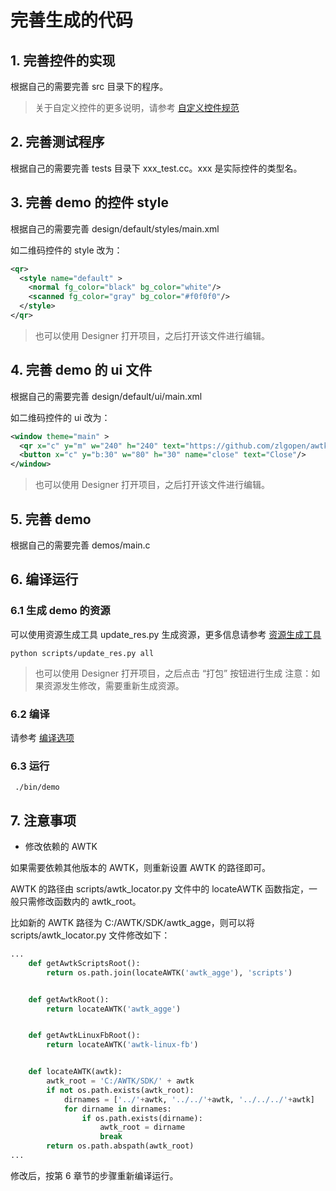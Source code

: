 
# 完善生成的代码

## 1. 完善控件的实现

根据自己的需要完善 src 目录下的程序。

> 关于自定义控件的更多说明，请参考 [自定义控件规范](https://github.com/zlgopen/awtk/blob/master/docs/custom_widget_rules.md)

## 2. 完善测试程序

根据自己的需要完善 tests 目录下 xxx_test.cc。xxx 是实际控件的类型名。

## 3. 完善 demo 的控件 style

根据自己的需要完善 design/default/styles/main.xml

如二维码控件的 style 改为：

```xml
<qr>
  <style name="default" >
    <normal fg_color="black" bg_color="white"/>
    <scanned fg_color="gray" bg_color="#f0f0f0"/>
  </style>
</qr>
```
> 也可以使用 Designer 打开项目，之后打开该文件进行编辑。

## 4. 完善 demo 的 ui 文件

根据自己的需要完善 design/default/ui/main.xml

如二维码控件的 ui 改为：

```xml
<window theme="main" >
  <qr x="c" y="m" w="240" h="240" text="https://github.com/zlgopen/awtk" />
  <button x="c" y="b:30" w="80" h="30" name="close" text="Close"/>
</window>
```
> 也可以使用 Designer 打开项目，之后打开该文件进行编辑。

## 5. 完善 demo

根据自己的需要完善 demos/main.c

## 6. 编译运行

### 6.1 生成 demo 的资源

可以使用资源生成工具 update_res.py 生成资源，更多信息请参考 [资源生成工具](../template/scripts/README.md)

```
python scripts/update_res.py all
```
> 也可以使用 Designer 打开项目，之后点击 “打包” 按钮进行生成
> 注意：如果资源发生修改，需要重新生成资源。


### 6.2 编译

请参考 [编译选项](build_options.md)


### 6.3 运行

```
 ./bin/demo
```

## 7. 注意事项

* 修改依赖的 AWTK

如果需要依赖其他版本的 AWTK，则重新设置 AWTK 的路径即可。

AWTK 的路径由 scripts/awtk_locator.py 文件中的 locateAWTK 函数指定，一般只需修改函数内的 awtk_root。

比如新的 AWTK 路径为 C:/AWTK/SDK/awtk_agge，则可以将  scripts/awtk_locator.py 文件修改如下：

```python
...
    def getAwtkScriptsRoot():
        return os.path.join(locateAWTK('awtk_agge'), 'scripts')


    def getAwtkRoot():
        return locateAWTK('awtk_agge')


    def getAwtkLinuxFbRoot():
        return locateAWTK('awtk-linux-fb')


    def locateAWTK(awtk):
        awtk_root = 'C:/AWTK/SDK/' + awtk
        if not os.path.exists(awtk_root):
            dirnames = ['../'+awtk, '../../'+awtk, '../../../'+awtk]
            for dirname in dirnames:
                if os.path.exists(dirname):
                    awtk_root = dirname
                    break
        return os.path.abspath(awtk_root)
...
```

修改后，按第 6 章节的步骤重新编译运行。
